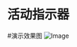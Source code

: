 # 活动指示器





#演示效果图
![Image](https://github.com/KBvsMJ/EBTActivityViewDemo-/blob/master/demogif/1.gif)
